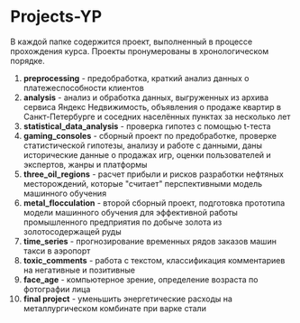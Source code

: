 # Projects-YP
В каждой папке содержится проект, выполненный в процессе прохождения курса. Проекты пронумерованы в хронологическом порядке.

1. **preprocessing** - предобработка, краткий анализ данных о платежеспособности клиентов 
2. **analysis** - анализ и обработка данных, выгруженных из архива сервиса Яндекс Недвижимость, объявления о продаже квартир в Санкт-Петербурге и соседних населённых пунктах за несколько лет
3. **statistical_data_analysis** - проверка гипотез с помощью t-теста
4. **gaming_consoles** - сборный проект по предобработке, проверке статистической гипотезы, анализу и работе с данными, даны исторические данные о продажах игр, оценки пользователей и экспертов, жанры и платформы
5. **three_oil_regions** - расчет прибыли и рисков разработки нефтяных месторождений, которые "считает" перспективными модель машинного обучения
6. **metal_flocculation** - второй сборный проект, подготовка прототипа модели машинного обучения для эффективной работы промышленного предприятия по добыче золота из золотосодержащей руды
7. **time_series** - прогнозирование временных рядов заказов машин такси в аэропорт
8. **toxic_comments** - работа с текстом, классификация комментариев на негативные и позитивные
9. **face_age** - компьютерное зрение, определение возраста по фотографии лица
10. **final project** - уменьшить энергетические расходы на металлургическом комбинате при варке стали 
